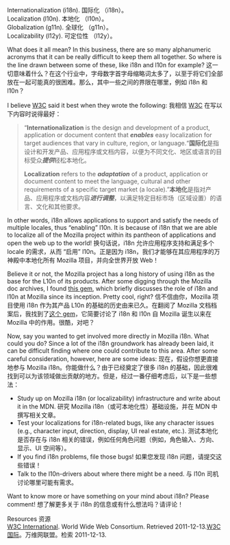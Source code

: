 Internationalization (i18n). 国际化 （i18n）。\
Localization (l10n). 本地化 （l10n）。\
Globalization (g11n). 全球化 （g11n）。\
Localizability (l12y). 可定位性 （l12y）。

What does it all mean? In this business, there are so many alphanumeric acronyms that it can be really difficult to keep them all together. So where is the line drawn between some of these, like i18n and l10n for example? 这一切意味着什么？在这个行业中，字母数字首字母缩略词太多了，以至于将它们全部放在一起可能真的很困难。那么，其中一些之间的界限在哪里，例如 i18n 和 l10n？

I believe [W3C](http://www.w3.org/International/questions/qa-i18n) said it best when they wrote the following: 我相信 [W3C](http://www.w3.org/International/questions/qa-i18n) 在写以下内容时说得最好：

> “**Internationalization** is the design and development of a product, application or document content that ***enables*** easy localization for target audiences that vary in culture, region, or language.“**国际化**是指设计和开发产品、应用程序或文档内容，以便为不同文化、地区或语言的目标受众***提供***轻松本地化。
>
> **Localization** refers to the ***adaptation*** of a product, application or document content to meet the language, cultural and other requirements of a specific target market (a locale).”**本地化**是指对产品、应用程序或文档内容***进行调整***，以满足特定目标市场（区域设置）的语言、文化和其他要求。

In other words, i18n allows applications to support and satisfy the needs of multiple locales, thus “enabling” l10n. It is because of i18n that we are able to localize all of the Mozilla project within its pantheon of applications and open the web up to the world! 换句话说，i18n 允许应用程序支持和满足多个 locale 的需求，从而 “启用” l10n。正是因为 i18n，我们才能够在其应用程序的万神殿中本地化所有 Mozilla 项目，并向全世界开放 Web！

Believe it or not, the Mozilla project has a long history of using i18n as the base for the L10n of its products. After some digging through the Mozilla doc archives, I found [this gem](http://www-archive.mozilla.org/docs/refList/i18n/), which briefly discusses the role of i18n and l10n at Mozilla since its inception. Pretty cool, right? 信不信由你，Mozilla 项目使用 i18n 作为其产品 L10n 的基础的历史由来已久。在翻阅了 Mozilla 文档档案后，我找到了[这个 gem](http://www-archive.mozilla.org/docs/refList/i18n/)，它简要讨论了 i18n 和 l10n 自 Mozilla 诞生以来在 Mozilla 中的作用。很酷，对吧？

Now, say you wanted to get involved more directly in Mozilla i18n. What could you do? Since a lot of the i18n groundwork has already been laid, it can be difficult finding where one could contribute to this area. After some careful consideration, however, here are some ideas: 现在，假设你想更直接地参与 Mozilla i18n。你能做什么？由于已经奠定了很多 i18n 的基础，因此很难找到可以为该领域做出贡献的地方。但是，经过一番仔细考虑后，以下是一些想法：

* Study up on Mozilla i18n (or localizability) infrastructure and write about it in the MDN. 研究 Mozilla i18n（或可本地化性）基础设施，并在 MDN 中撰写相关文章。
* Test your localizations for i18n-related bugs, like any character issues (e.g., character input, direction, display, UI real estate, etc.). 测试本地化是否存在与 i18n 相关的错误，例如任何角色问题（例如，角色输入、方向、显示、UI 空间等）。
* If you find i18n problems, file those bugs! 如果您发现 i18n 问题，请提交这些错误！
* Talk to the l10n-drivers about where there might be a need. 与 l10n 司机讨论哪里可能有需求。

Want to know more or have something on your mind about i18n? Please comment! 想了解更多关于 i18n 的信息或有什么想法吗？请评论！

Resources 资源\
[W3C International](http://www.w3.org/International/). World Wide Web Consortium. Retrieved 2011-12-13.[W3C 国际](http://www.w3.org/International/)。万维网联盟。检索 2011-12-13.
